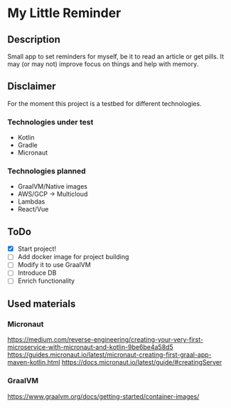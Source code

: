 # My Little Reminder

## Description
Small app to set reminders for myself, be it to read an article or get pills. 
It may (or may not) improve focus on things and help with memory.

## Disclaimer
For the moment this project is a testbed for different technologies.
### Technologies under test
 - Kotlin
 - Gradle
 - Micronaut
### Technologies planned
 - GraalVM/Native images
 - AWS/GCP -> Multicloud
 - Lambdas
 - React/Vue

## ToDo
- [x] Start project!
- [ ] Add docker image for project building
- [ ] Modify it to use GraalVM
- [ ] Introduce DB
- [ ] Enrich functionality

## Used materials
### Micronaut
https://medium.com/reverse-engineering/creating-your-very-first-microservice-with-micronaut-and-kotlin-9be6be4a58d5
https://guides.micronaut.io/latest/micronaut-creating-first-graal-app-maven-kotlin.html
https://docs.micronaut.io/latest/guide/#creatingServer
### GraalVM
https://www.graalvm.org/docs/getting-started/container-images/
